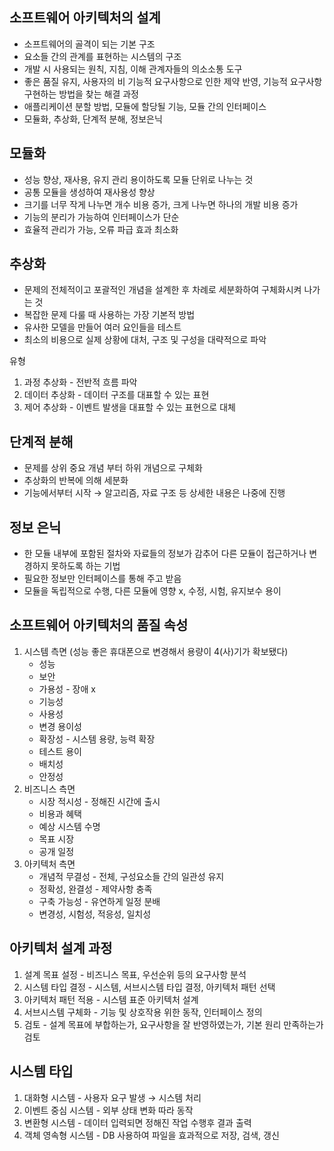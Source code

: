 ## 소프트웨어 아키텍처의 설계

- 소프트웨어의 골격이 되는 기본 구조
- 요소들 간의 관계를 표현하는 시스템의 구조
- 개발 시 사용되는 원칙, 지침, 이해 관계자들의 의소소통 도구
- 좋은 품질 유지, 사용자의 비 기능적 요구사항으로 인한 제약 반영, 기능적 요구사항 구현하는 방법을 찾는 해결 과정
- 애플리케이션 분할 방법, 모듈에 할당될 기능, 모듈 간의 인터페이스
- 모듈화, 추상화, 단계적 분해, 정보은닉

## 모듈화

- 성능 향상, 재사용, 유지 관리 용이하도록 모듈 단위로 나누는 것
- 공통 모듈을 생성하여 재사용성 향상
- 크기를 너무 작게 나누면 개수 비용 증가, 크게 나누면 하나의 개발 비용 증가
- 기능의 분리가 가능하여 인터페이스가 단순
- 효율적 관리가 가능, 오류 파급 효과 최소화

## 추상화

- 문제의 전체적이고 포괄적인 개념을 설계한 후 차례로 세분화하여 구체화시켜 나가는 것
- 복잡한 문제 다룰 때 사용하는 가장 기본적 방법
- 유사한 모델을 만들어 여러 요인들을 테스트
- 최소의 비용으로 실제 상황에 대처, 구조 및 구성을 대략적으로 파악

유형

1. 과정 추상화 - 전반적 흐름 파악
2. 데이터 추상화 - 데이터 구조를 대표할 수 있는 표현
3. 제어 추상화 - 이벤트 발생을 대표할 수 있는 표현으로 대체

## 단계적 분해

- 문제를 상위 중요 개념 부터 하위 개념으로 구체화
- 추상화의 반복에 의해 세분화
- 기능에서부터 시작 → 알고리즘, 자료 구조 등 상세한 내용은 나중에 진행

## 정보 은닉

- 한 모듈 내부에 포함된 절차와 자료들의 정보가 감추어 다른 모듈이 접근하거나 변경하지 못하도록 하는 기법
- 필요한 정보만 인터페이스를 통해 주고 받음
- 모듈을 독립적으로 수행, 다른 모듈에 영향 x, 수정, 시험, 유지보수 용이

## 소프트웨어 아키텍처의 품질 속성
1. 시스템 측면 (성능 좋은 휴대폰으로 변경해서 용량이 4(사)기가 확보됐다)
    - 성능
    - 보안
    - 가용성 - 장애 x
    - 기능성
    - 사용성
    - 변경 용이성
    - 확장성 - 시스템 용량, 능력 확장
    - 테스트 용이
    - 배치성
    - 안정성
2. 비즈니스 측면
    - 시장 적시성 - 정해진 시간에 출시
    - 비용과 혜택
    - 예상 시스템 수명
    - 목표 시장
    - 공개 일정
3. 아키텍처 측면
    - 개념적 무결성 - 전체, 구성요소들 간의 일관성 유지
    - 정확성, 완결성 - 제약사항 충족
    - 구축 가능성 - 유연하게 일정 분배
    - 변경성, 시험성, 적응성, 일치성

## 아키텍처 설계 과정

1. 설계 목표 설정 - 비즈니스 목표, 우선순위 등의 요구사항 분석
2. 시스템 타입 결정 - 시스템, 서브시스템 타입 결정, 아키텍처 패턴 선택
3. 아키텍처 패턴 적용 - 시스템 표준 아키텍처 설계
4. 서브시스템 구체화 - 기능 및 상호작용 위한 동작, 인터페이스 정의
5. 검토 - 설계 목표에 부합하는가, 요구사항을 잘 반영하였는가, 기본 원리 만족하는가 검토

## 시스템 타입

1. 대화형 시스템 - 사용자 요구 발생 → 시스템 처리
2. 이벤트 중심 시스템 - 외부 상태 변화 따라 동작
3. 변환형 시스템 - 데이터 입력되면 정해진 작업 수행후 결과 출력
4. 객체 영속형 시스템 - DB 사용하여 파일을 효과적으로 저장, 검색, 갱신
